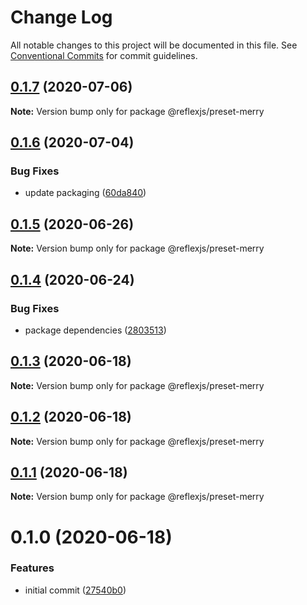 # Change Log

All notable changes to this project will be documented in this file.
See [Conventional Commits](https://conventionalcommits.org) for commit guidelines.

## [0.1.7](https://github.com/reflexjs/reflex/compare/@reflexjs/preset-merry@0.1.6...@reflexjs/preset-merry@0.1.7) (2020-07-06)

**Note:** Version bump only for package @reflexjs/preset-merry





## [0.1.6](https://github.com/reflexjs/reflex/compare/@reflexjs/preset-merry@0.1.5...@reflexjs/preset-merry@0.1.6) (2020-07-04)


### Bug Fixes

* update packaging ([60da840](https://github.com/reflexjs/reflex/commit/60da84066db689ffd9732bcb1a91438458d131b8))





## [0.1.5](https://github.com/reflexjs/reflex/compare/@reflexjs/preset-merry@0.1.4...@reflexjs/preset-merry@0.1.5) (2020-06-26)

**Note:** Version bump only for package @reflexjs/preset-merry





## [0.1.4](https://github.com/reflexjs/reflex/compare/@reflexjs/preset-merry@0.1.3...@reflexjs/preset-merry@0.1.4) (2020-06-24)


### Bug Fixes

* package dependencies ([2803513](https://github.com/reflexjs/reflex/commit/2803513c7587882e7de615afd47bc85a75b1e8a6))





## [0.1.3](https://github.com/reflexjs/reflex/compare/@reflexjs/preset-merry@0.1.2...@reflexjs/preset-merry@0.1.3) (2020-06-18)

**Note:** Version bump only for package @reflexjs/preset-merry





## [0.1.2](https://github.com/reflexjs/reflex/compare/@reflexjs/preset-merry@0.1.1...@reflexjs/preset-merry@0.1.2) (2020-06-18)

**Note:** Version bump only for package @reflexjs/preset-merry





## [0.1.1](https://github.com/reflexjs/reflex/compare/@reflexjs/preset-merry@0.1.0...@reflexjs/preset-merry@0.1.1) (2020-06-18)

**Note:** Version bump only for package @reflexjs/preset-merry





# 0.1.0 (2020-06-18)


### Features

* initial commit ([27540b0](https://github.com/reflexjs/reflex/commit/27540b022a849212a21894b05df928e5e6b19456))

